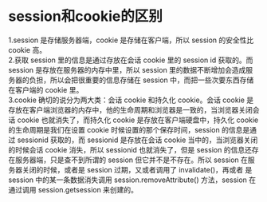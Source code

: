 # session和cookie的区别
1.session 是存储服务器端，cookie 是存储在客户端，所以 session 的安全性比 cookie 高。</br>
2.获取 session 里的信息是通过存放在会话 cookie 里的 session id 获取的。而 session 是存放在服务器的内存中里，所以 session 里的数据不断增加会造成服务器的负担，所以会把很重要的信息存储在 session 中，而把一些次要东西存储在客户端的 cookie 里。</br>
3.cookie 确切的说分为两大类：会话 cookie 和持久化 cookie。会话 cookie 是存放在客户端浏览器的内存中，他的生命周期和浏览器是一致的，当浏览器关闭会话 cookie 也就消失了，而持久化 cookie 是存放在客户端硬盘中，持久化 cookie 的生命周期是我们在设置 cookie 时候设置的那个保存时间，session 的信息是通过 sessionid 获取的，而 sessionid 是存放在会话 cookie 当中的，当浏览器关闭的时候会话 cookie 消失，所以 sessionid 也就消失了，但是 session 的信息还存在服务器端，只是查不到所谓的 session 但它并不是不存在。所以 session 在服务器关闭的时候，或者是 session 过期，又或者调用了 invalidate()，再或者
是 session 中的某一条数据消失调用 session.removeAttribute() 方法，session 在通过调用 session.getsession 来创建的。
